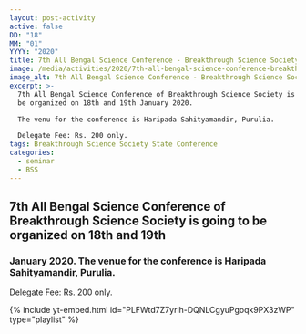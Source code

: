 ```yaml
---
layout: post-activity
active: false
DD: "18"
MM: "01"
YYYY: "2020"
title: 7th All Bengal Science Conference - Breakthrough Science Society
image: /media/activities/2020/7th-all-bengal-science-conference-breakthrough-science-society/7th-all-bengal-science-conference-brekthrough-science-society.jpg
image_alt: 7th All Bengal Science Conference - Breakthrough Science Society
excerpt: >-
  7th All Bengal Science Conference of Breakthrough Science Society is going to
  be organized on 18th and 19th January 2020.

  The venu for the conference is Haripada Sahityamandir, Purulia.

  Delegate Fee: Rs. 200 only.
tags: Breakthrough Science Society State Conference
categories:
  - seminar
  - BSS
---
```

## **7th All Bengal Science Conference of Breakthrough Science Society is going to be organized on 18th and 19th**

### January 2020. The venue for the conference is Haripada Sahityamandir, Purulia.

Delegate Fee: Rs. 200 only.

{% include yt-embed.html id="PLFWtd7Z7yrlh-DQNLCgyuPgoqk9PX3zWP" type="playlist" %}